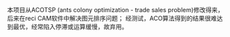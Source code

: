 本项目从ACOTSP (ants colony optimization - trade sales problem)修改得来，后来在reci CAM软件中解决图元排序问题；
经测试，ACO算法得到的结果很难达到最优，经常陷入停滞或运算缓慢，故弃用。